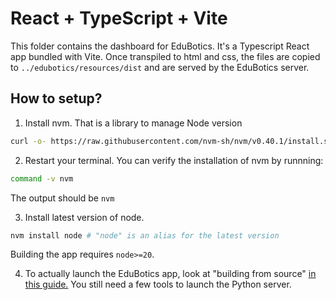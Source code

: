 # React + TypeScript + Vite

This folder contains the dashboard for EduBotics. It's a Typescript React app bundled with Vite. Once transpiled to html and css, the files are copied to `../edubotics/resources/dist` and are served by the EduBotics server.

## How to setup?

1. Install nvm. That is a library to manage Node version

```bash
curl -o- https://raw.githubusercontent.com/nvm-sh/nvm/v0.40.1/install.sh | bash
```

2. Restart your terminal. You can verify the installation of nvm by runnning:

```bash
command -v nvm
```

The output should be `nvm`

3. Install latest version of node.

```bash
nvm install node # "node" is an alias for the latest version
```

Building the app requires `node>=20`.

4. To actually launch the EduBotics app, look at "building from source" [in this guide.](../edubotics/README.md) You still need a few tools to launch the Python server.
